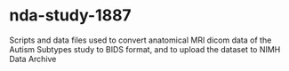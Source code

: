 # nda-study-1887
Scripts and data files used to convert anatomical MRI dicom data of the Autism Subtypes study to BIDS format, and to upload the dataset to NIMH Data Archive
